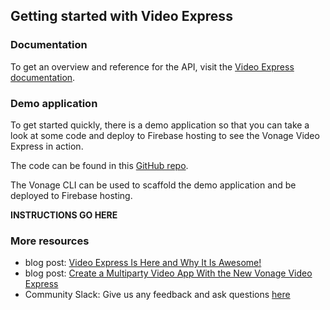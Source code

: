 ## Getting started with Video Express

### Documentation

To get an overview and reference for the API, visit the [Video Express documentation](https://tokbox.com/developer/video-express/).

### Demo application

To get started quickly, there is a demo application so that you can take a look at some code and deploy to Firebase hosting to see the Vonage Video Express in action.

The code can be found in this [GitHub repo]().

The Vonage CLI can be used to scaffold the demo application and be deployed to Firebase hosting.

**INSTRUCTIONS GO HERE**

### More resources

- blog post: [Video Express Is Here and Why It Is Awesome!](https://learn.vonage.com/blog/2021/09/23/video-express-is-here-and-why-it%E2%80%99s-awesome/)
- blog post: [Create a Multiparty Video App With the New Vonage Video Express](https://learn.vonage.com/blog/2021/09/27/create-a-multiparty-video-app-with-the-new-video-express/)
- Community Slack: Give us any feedback and ask questions [here](https://developer.vonage.com/slack)
